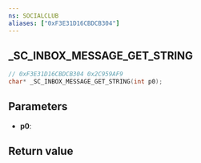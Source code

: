 ```yaml
---
ns: SOCIALCLUB
aliases: ["0xF3E31D16CBDCB304"]
---
```

## _SC_INBOX_MESSAGE_GET_STRING

```c
// 0xF3E31D16CBDCB304 0x2C959AF9
char* _SC_INBOX_MESSAGE_GET_STRING(int p0);
```


## Parameters
* **p0**: 

## Return value
